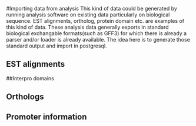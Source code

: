 #Importing data from analysis 
This kind of data could be generated by running analysis software on existing
data particularly on biological sequence. EST alignments, ortholog, protein
domain etc. are examples of this kind of data.
These analysis data generally exports in standard biological exchangable
formats(such as GFF3) for which there is already a parser and/or loader is
already available. The idea here is to generate those standard output and
import in postgresql.

## EST alignments
##Interpro domains
## Orthologs
## Promoter information
